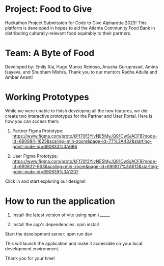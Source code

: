 # Project: Food to Give
Hackathon Project Submission for Code to Give Alpharetta 2023! This platform is developed in hopes to aid the Atlanta Community Food Bank in distributing culturally-relevant food equitably to their partners. 

# Team: A Byte of Food
Developed by: Emily Xia, Hugo Munoz Reinoso, Anusha Guruprasad, Amina Isayeva, and Shubham Mishra. Thank you to our mentors Radha Adulla and Ambar Anant!

# Working Prototypes
While we were unable to finish developing all the new features, we did create two interactive prototypes for the Partner and User Portal. Here is how you can access them:

1. Partner Figma Prototype: https://www.figma.com/proto/kFf70f3YivNE5MyJQ91CwS/ACFB?node-id=690984-1625&scaling=min-zoom&page-id=77%3A432&starting-point-node-id=690833%3A696

2. User Figma Prototype: https://www.figma.com/proto/kFf70f3YivNE5MyJQ91CwS/ACFB?node-id=690822-663&scaling=min-zoom&page-id=690817%3A613&starting-point-node-id=690839%3A1207

Click in and start exploring our designs!

# How to run the application

1. Install the latest version of vite using npm i _____

2. Install the app's dependencies: npm install

Start the development server: npm run dev

This will launch the application and make it accessible on your local development environment.

Thank you for your time!
